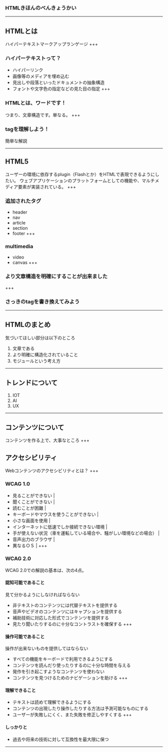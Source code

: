 ### HTMLきほんのべんきょうかい
---
## HTMLとは
ハイパーテキストマークアップランゲージ
+++
### ハイパーテキストって？
- ハイパーリンク
- 画像等のメディアを埋め込む
- 見出しや段落といったドキュメントの抽象構造
- フォントや文字色の指定などの見た目の指定
+++
### HTMLとは、ワードです！
つまり、文章構造です。単なる。
+++
### tagを理解しよう！
簡単な解説


---
## HTML5
ユーザーの環境に依存するplugin（Flashとか）をHTMLで表現できるようにしたい。
ウェブアプリケーションのプラットフォームとしての機能や、マルチメディア要素が実装されている。
+++
### 追加されたタグ
- header
- nav
- article
- section
- footer
+++
### multimedia
- video
- canvas
+++
### より文章構造を明確にすることが出来ました
+++
### さっきのtagを書き換えてみよう


---
## HTMLのまとめ
気づいてほしい部分は以下のところ
1. 文章である
1. より明確に構造化されていること
1. モジュールという考え方



---
## トレンドについて
1. IOT
1. AI
1. UX


---
## コンテンツについて
コンテンツを作る上で、大事なところ
+++
## アクセシビリティ
Webコンテンツのアクセシビリティとは？
+++
### WCAG 1.0
- 見ることができない |
- 聞くことができない |
- 読むことが困難 |
- キーボードやマウスを使うことができない |
- 小さな画面を使用 |
- インターネットに低速でしか接続できない環境 |
- 手が使えない状況（車を運転している場合や、騒がしい環境などの場合） |
- 音声出力のブラウザ |
- 異なるＯＳ |
+++
### WCAG 2.0
WCAG 2.0での解説の基本は、次の4点。
#### 認知可能であること
見て分かるようにしなければならない
- 非テキストのコンテンツには代替テキストを提供する
- 音声やビデオのコンテンツにはキャプションを提供する
- 補助技術に対応した形式でコンテンツを提供する
- 見たり聞いたりするのに十分なコントラストを確保する
+++
#### 操作可能であること
操作が出来ないものを提供してはならない
- すべての機能をキーボードで利用できるようにする
- コンテンツを読んだり使ったりするのに十分な時間を与える
- 発作を引き起こすようなコンテンツを使わない
- コンテンツを見つけるためのナビゲーションを助ける
+++
####  理解できること
- テキストは読めて理解できるようにする
- コンテンツの出現したり操作したりする方法は予測可能なものにする
- ユーザーが失敗しにくく、また失敗を修正しやすくする
+++
#### しっかりと
- 過去や将来の技術に対して互換性を最大限に保つ

---
